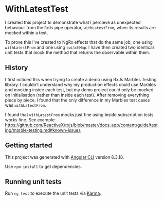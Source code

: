 # WithLatestTest

I created this project to demonstrate what I percieve as unexpected behaviour from the `RxJs` pipe operator, `withLatestFrom`, when its results are mocked within a test.

To prove this I've created to NgRx effects that do the same job; one using `withLatestFrom` and one using `switchMap`. I have then created two identical unit tests that mock the method that returns the observable within them.

## History

I first noticed this when trying to create a demo using RxJs Marbles Testing library. I couldn't understand why my production effects could use Marbles and mocking inside each test, but my demo project could only be mocked on initialisation (rather than inside each test). After removing everything piece by piece, I found that the only difference in my Marbles test cases was `withLatestFrom`.

I found that `withLatestFrom` mocks just fine using inside subscription tests works fine. See example: https://github.com/ReactiveX/rxjs/blob/master/docs_app/content/guide/testing/marble-testing.md#known-issues

## Getting started

This project was generated with [Angular CLI](https://github.com/angular/angular-cli) version 8.3.18.

Use `npm install` to get dependencies.

## Running unit tests

Run `ng test` to execute the unit tests via [Karma](https://karma-runner.github.io).
